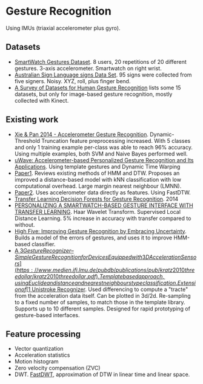
# Gesture Recognition

Using IMUs (triaxial accelerometer plus gyro).

## Datasets

* [SmartWatch Gestures Dataset](https://tev.fbk.eu/resources/smartwatch).
8 users, 20 repetitions of 20 different gestures. 3-axis accelerometer. Smartwatch on right wrist.
* [Australian Sign Language signs Data Set](https://archive.ics.uci.edu/ml/datasets/Australian+Sign+Language+signs).
95 signs were collected from five signers. Noisy. XYZ, roll, plus finger bend.
* [A Survey of Datasets for Human Gesture Recognition](https://diuf.unifr.ch/people/lalanned/Articles/RuffieuxHCII2014.pdf)
lists some 15 datasets, but only for image-based gesture recognition, mostly collected with Kinect.

## Existing work

* [Xie & Pan 2014 - Accelerometer Gesture Recognition](http://cs229.stanford.edu/proj2014/Michael%20Xie,%20David%20Pan,%20Accelerometer%20Gesture%20Recognition.pdf). Dynamic-Threshold Truncation feature preprocessing increased.
With 5 classes and only 1 training example per-class was able to reach 96% accuracy.
Using multiple examples, both SVM and Naive Bayes performed well.
* [uWave: Accelerometer-based Personalized Gesture Recognition and Its Applications](http://www.ruf.rice.edu/~mobile/publications/liu09percom.pdf). Using template gestures and Dynamic Time Warping
* [Paper1](http://journals.sagepub.com/doi/full/10.5772/60077). Reviews existing methods of HMM and DTW.
Proposes an improved a distance-based model with kNN classification with low computational overhead.
Large margin nearest neighbour (LMNN).
* [Paper2](http://ieeexplore.ieee.org/document/7382120/). Uses accelerometer data directly as features. Using FastDTW.
* [Transfer Learning Decision Forests for Gesture Recognition](http://jmlr.csail.mit.edu/papers/volume15/goussies14a/goussies14a.pdf). 2014
* [PERSONALIZING A SMARTWATCH-BASED GESTURE INTERFACE WITH TRANSFER LEARNING](http://www.eurasip.org/Proceedings/Eusipco/Eusipco2014/HTML/papers/1569922319.pdf).
Haar Wavelet Transform. Supervised Local Distance Learning.
5% increase in accuracy with transfer compared to without.
* [High Five: Improving Gesture Recognition by Embracing Uncertainty](https://arxiv.org/pdf/1710.09441.pdf).
Builds a model of the errors of gestures, and uses it to improve HMM-based classifier.
* [A $3 Gesture Recognizer – Simple Gesture Recognition for Devices Equipped with 3D Acceleration Sensors](https://www.medien.ifi.lmu.de/pubdb/publications/pub/kratz2010threedollar/kratz2010threedollar.pdf).
Template based approach, using Euclidean distance and nearest neighbours type classification.
Extension of [$1 Unistroke Recognizer](http://depts.washington.edu/acelab/proj/dollar/index.html).
Used differencing to compute a "tracte" from the acceleration data itself. Can be plotted in 3d/2d.
Re-sampling to a fixed number of samples, to match those in the template library.
Supports up to 10 different samples. Designed for rapid prototyping of gesture-based interfaces.

## Feature processing

* Vector quantization
* Acceleration statistics
* Motion histogram
* Zero velocity compensation (ZVC)
* DWT. [FastDWT](https://cs.fit.edu/~pkc/papers/tdm04.pdf), approximation of DTW in linear time and linear space.
